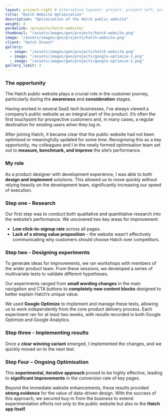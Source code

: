 ```yaml
---
layout: project-right # alternative layouts: project, project-left, project-right, project-top
title: "Hatch Website Optimisation"
description: "Optimisation of the Hatch public website"
weight: 4
permalink: /projects/hatch-website/
thumbnail: "/assets/images/gen/projects/hatch-website.png"
image: "/assets/images/gen/projects/hatch-website.png"
client: "Hatch Invest"
gallery:
  - image: "/assets/images/gen/projects/hatch-website.png"
  - image: "/assets/images/gen/projects/google-optimize-1.png"
  - image: "/assets/images/gen/projects/google-optimize-2.png"
gallery_limit: 3
---
```


### The opportunity 

The Hatch public website plays a crucial role in the customer journey, particularly during the **awareness** and **consideration** stages.

Having worked in several SaaS tech businesses, I’ve always viewed a company’s public website as an integral part of the product. It’s often the first touchpoint for prospective customers and, in many cases, a regular destination for existing users when they log in.

After joining Hatch, it became clear that the public website had not been optimised or meaningfully updated for some time. Recognising this as a key opportunity, my colleagues and I in the newly formed optimisation team set out to **measure, benchmark, and improve** the site’s performance.

### My role

As a product designer with development experience, I was able to both **design and implement** solutions. This allowed us to move quickly without relying heavily on the development team, significantly increasing our speed of execution.

### Step one - Research

Our first step was to conduct both qualitative and quantitative research into the website’s performance. We uncovered two key areas for improvement:

- **Low click-to-signup rate** across all pages.
- **Lack of a strong value proposition** – the website wasn’t effectively communicating why customers should choose Hatch over competitors.

### Step two - Designing experiments

To generate ideas for improvements, we ran workshops with members of the wider product team. From these sessions, we developed a series of multivariate tests to validate different hypotheses.

Our experiments ranged from **small wording changes** in the main navigation and CTA buttons to **completely new content blocks** designed to better explain Hatch’s unique value.

We used **Google Optimize** to implement and manage these tests, allowing us to work independently from the core product delivery process. Each experiment ran for at least two weeks, with results recorded in both Google Optimize and Google Analytics.

### Step three - Implementing results

Once a **clear winning variant** emerged, I implemented the changes, and we quickly moved on to the next test.

### Step Four – Ongoing Optimisation

This **experimental, iterative approach** proved to be highly effective, leading to **significant improvements** in the conversion rate of key pages.

Beyond the immediate website enhancements, these results provided **strong evidence** for the value of data-driven design. With the success of this approach, we secured buy-in from the business to extend experimentation efforts not only to the public website but also to the **Hatch app itself**.
